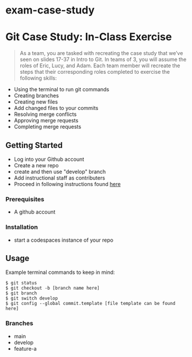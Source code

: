 # exam-case-study
# Git Case Study: In-Class Exercise

> As a team, you are tasked with recreating the case study that we’ve seen on slides 17-37 in Intro to Git. In teams of 3, you will assume the roles of Eric, Lucy, and Adam. Each team member will recreate the steps that their corresponding roles completed to exercise the following skills:    
- Using the terminal to run git commands
- Creating branches
- Creating new files
- Add changed files to your commits
- Resolving merge conflicts
- Approving merge requests
- Completing merge requests


## Getting Started

- Log into your Github account
- Create a new repo 
- create and then use "develop" branch
- Add instructional staff as contributers
- Proceed in following instructions found [here](https://docs.google.com/document/d/1CIUX7DOR30XwlvmGOLBOrOM_NUDHFnyTHdyzXZdvLhk/edit?tab=t.0)

### Prerequisites

- A github account



### Installation

- start a codespaces instance of your repo

## Usage

Example terminal commands to keep in mind:

```
$ git status
$ git checkout -b [branch name here]
$ git branch
$ git switch develop
$ git config --global commit.template [file template can be found here]
```
### Branches

* main
* develop
* feature-a

